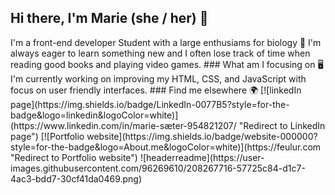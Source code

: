 
## Hi there, I'm Marie (she / her) 👋

<!--
**mariesaeter/mariesaeter** is a ✨ _special_ ✨ repository because its `README.md` (this file) appears on your GitHub profile.

Here are some ideas to get you started:

- 🔭 I’m currently working on ...
- 🌱 I’m currently learning ...
- 👯 I’m looking to collaborate on ...
- 🤔 I’m looking for help with ...
- 💬 Ask me about ...
- 📫 How to reach me: ...
- 😄 Pronouns: ...
- ⚡ Fun fact: ...
-
--!>
I'm a front-end developer Student with a large enthusiams for biology 🌱


I'm always eager to learn something new and I often lose track of time when reading good books and playing video games.


### What am I focusing on 🖥️
I'm currently working on improving my HTML, CSS, and JavaScript with focus on user friendly interfaces.


### Find me elsewhere 🌍
[![linkedIn page](https://img.shields.io/badge/LinkedIn-0077B5?style=for-the-badge&logo=linkedin&logoColor=white)](https://www.linkedin.com/in/marie-sæter-954821207/ "Redirect to LinkedIn page")
[![Portfolio website](https://img.shields.io/badge/website-000000?style=for-the-badge&logo=About.me&logoColor=white)](https://feulur.com "Redirect to Portfolio website")

![headerreadme](https://user-images.githubusercontent.com/96269610/208267716-57725c84-d1c7-4ac3-bdd7-30cf41da0469.png)
